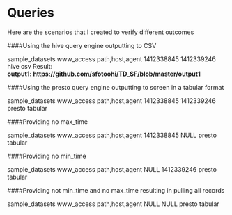 # Queries

Here are the scenarios that I created to verify different outcomes

####Using the hive query engine outputting to CSV

sample_datasets www_access path,host,agent 1412338845 1412339246  hive  csv
Result: <br><b>output1: https://github.com/sfotoohi/TD_SF/blob/master/output1</b>

####Using the presto query engine outputting to screen in a tabular format

sample_datasets www_access path,host,agent 1412338845 1412339246  presto  tabular

####Providing no max_time

sample_datasets www_access path,host,agent 1412338845 NULL  presto  tabular

####Providing no min_time

sample_datasets www_access path,host,agent NULL 1412339246  presto  tabular

####Providing not min_time and no max_time resulting in pulling all records

sample_datasets www_access path,host,agent NULL NULL  presto  tabular

